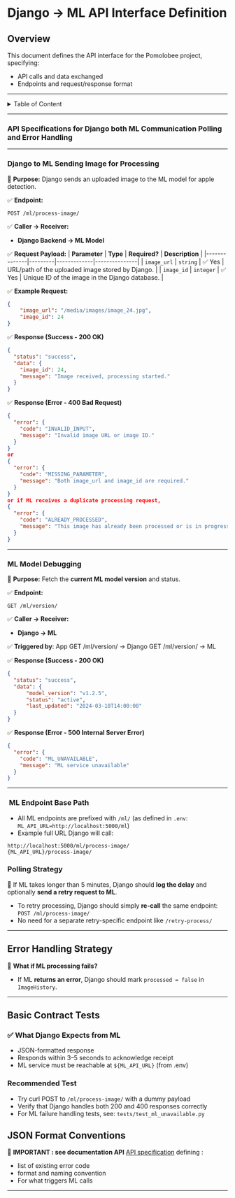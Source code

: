 
# **Django -> ML API Interface Definition**
## **Overview**
This document defines the API interface for the Pomolobee project, specifying:
- API calls and data exchanged
- Endpoints and request/response format
--- 
    
<details>
<summary>Table of Content</summary>

<!-- TOC -->
- [**Django -> ML API Interface Definition**](#django-ml-api-interface-definition)
  - [**Overview**](#overview)
    - [**API Specifications for Django both ML Communication Polling and Error Handling**](#api-specifications-for-django-both-ml-communication-polling-and-error-handling)
    - [**Django to ML Sending Image for Processing**](#django-to-ml-sending-image-for-processing)
    - [**ML Model Debugging**](#ml-model-debugging)
    - [️ ML Endpoint Base Path](#ml-endpoint-base-path)
    - [**Polling Strategy**](#polling-strategy)
  - [**Error Handling Strategy**](#error-handling-strategy)
  - [Basic Contract Tests](#basic-contract-tests)
    - [Recommended Test](#recommended-test)
  - [**JSON Format Conventions**](#json-format-conventions)
<!-- TOC END -->
 
</details>

---

  
 
### **API Specifications for Django both ML Communication Polling and Error Handling**

---

### **Django to ML Sending Image for Processing**
📌 **Purpose:** Django sends an uploaded image to the ML model for apple detection.

✅ **Endpoint:**  
```
POST /ml/process-image/
```
✅ **Caller → Receiver:**  
- **Django Backend → ML Model**

✅ **Request Payload:**
| **Parameter** | **Type** | **Required?** | **Description** |
|--------------|---------|-------------|---------------|
| `image_url` | `string` | ✅ Yes | URL/path of the uploaded image stored by Django. |
| `image_id` | `integer` | ✅ Yes | Unique ID of the image in the Django database. |

✅ **Example Request:**
```json
{
    "image_url": "/media/images/image_24.jpg",
    "image_id": 24
}
```

✅ **Response (Success - 200 OK)**
```json
{
  "status": "success",
  "data": {
    "image_id": 24,
    "message": "Image received, processing started."
  }
}

```

✅ **Response (Error - 400 Bad Request)**
```json
{
  "error": {
    "code": "INVALID_INPUT",
    "message": "Invalid image URL or image ID."
  }
}
or
{
  "error": {
    "code": "MISSING_PARAMETER",
    "message": "Both image_url and image_id are required."
  }
}
or if ML receives a duplicate processing request,
{
  "error": {
    "code": "ALREADY_PROCESSED",
    "message": "This image has already been processed or is in progress."
  }
}


```

--- 
### **ML Model Debugging**
📌 **Purpose:** Fetch the **current ML model version** and status.

✅ **Endpoint:**  
```
GET /ml/version/  
```
✅ **Caller → Receiver:**  
- **Django -> ML**

✅ **Triggered by**: App GET /ml/version/ → Django GET /ml/version/ → ML

✅ **Response (Success - 200 OK)**
```json
{
  "status": "success",
  "data": { 
      "model_version": "v1.2.5",
      "status": "active",
      "last_updated": "2024-03-10T14:00:00"
  }
}
```

✅ **Response (Error - 500 Internal Server Error)**
```json
{
  "error": {
    "code": "ML_UNAVAILABLE",
    "message": "ML service unavailable"
  }
}
```

---

### ️ ML Endpoint Base Path

- All ML endpoints are prefixed with `/ml/` (as defined in `.env`: `ML_API_URL=http://localhost:5000/ml`)
- Example full URL Django will call:
```text
http://localhost:5000/ml/process-image/
{ML_API_URL}/process-image/
```

### **Polling Strategy**
   
📌 If ML takes longer than 5 minutes, Django should **log the delay** and optionally **send a retry request to ML**.  

- To retry processing, Django should simply **re-call** the same endpoint:  
  `POST /ml/process-image/`
- No need for a separate retry-specific endpoint like `/retry-process/`

---

## **Error Handling Strategy**
📌 **What if ML processing fails?**  
- If ML **returns an error**, Django should mark `processed = false` in `ImageHistory`.  
 
 

---

##   Basic Contract Tests

 ### ✅ What Django Expects from ML

- JSON-formatted response
- Responds within 3–5 seconds to acknowledge receipt
- ML service must be reachable at `${ML_API_URL}` (from .env)

### Recommended Test
- Try curl POST to `/ml/process-image/` with a dummy payload
- Verify that Django handles both 200 and 400 responses correctly
-  For ML failure handling tests, see: `tests/test_ml_unavailable.py`


## **JSON Format Conventions**

📌 **IMPORTANT : see documentation  API** [API specification](API.md) defining :
- list of existing error code
- format and naming convention 
- For what triggers ML calls 

---
 